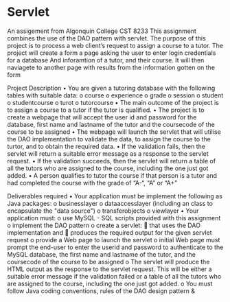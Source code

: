 # Servlet

An assigement from Algonquin College CST 8233
This assignment combines the use of the DAO pattern with servlet.
The purpose of this project is to process a web client’s request to assign a course to a tutor.
The project will create a form a page asking the user to enter login credentials for a database
And inforamtion of a tutor, and their course.
It will then naviagete to another page with results from the information gotten on the form

Project Description
• You are given a tutoring database with the following tables with suitable data:
o course
o experience
o grade
o session
o student
o studentcourse
o turot
o tutorcourse
• The main outcome of the project is to assign a course to a tutor if the tutor is qualified.
• The project is to create a webpage that will accept the user id and password for the database, first name and lastname of the tutor and the coursecode of the course to be assigned
• The webpage will launch the servlet that will utilise the DAO implementation to validate the data, to assign the course to the turtor, and to obtain the required data.
• If the validation fails, then the servlet will return a suitable error message as a response to the servlet request.
• If the validation succeeds, then the servlet will return a table of all the tutors who are assigned to the course, including the one just got added.
• A person qualifies to tutor the course if that person is a tutor and had completed the course with the grade of “A-“, “A” or “A+”

Deliverables required
• Your application must be implement the following as Java packages:
o businesslayer
o dataaccesslayer (including an class to encapsulate the "data source")
o transferobjects
o viewlayer
• Your application must:
o use MySQL - SQL scripts provided with this assignment
o implement the DAO pattern
o create a servlet:
 that uses the DAO implementation and
 produces the required output for the given servlet request
o provide a Web page to launch the servlet
o initial Web page must prompt the end-user to enter the userid and password to authenticate to the MySQL database, the first name and lastname of the tutor, and the coursecode of the course to be assigned
o The servlet will produce the HTML output as the response to the servlet request. This will be either a suitable error message if the validation failed or a table of all the tutors who are assigned to the course, including the one just got added.
o You must follow Java coding conventions, rules of the DAO design pattern &
